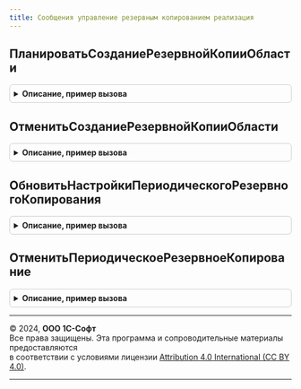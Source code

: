 ```yaml
---
title: Сообщения управление резервным копированием реализация
---
```



## ПланироватьСозданиеРезервнойКопииОбласти
<details style="margin: 1em 0; padding: 0.5em; border: 1px solid #ccc; border-radius: 6px;">

<summary style="font-weight: bold; cursor: pointer;">Описание, пример вызова</summary>

```bsl

// Обработка входящих сообщений с типом {HTTP://www.1c.ru/SaaS/ManageZonesBackup/a.b.c.d}PlanZoneBackup.
// @skip-warning ПустойМетод - особенность реализации.
//
// Параметры:
//  КодОбластиДанных - Число - код области данных,
//  ИдентификаторРезервнойКопии - УникальныйИдентификатор - идентификатор резервной копии,
//  МоментРезервнойКопии - Дата - дата и время резервной копии,
//  Принудительно - Булево - флаг принудительного создания резервной копии.
//  ДляПоддержки - Булево - признак создания копии для службы поддержки.
//
Процедура ПланироватьСозданиеРезервнойКопииОбласти(Знач КодОбластиДанных, Экспорт
```

Пример вызова
```bsl
СообщенияУправлениеРезервнымКопированиемРеализация.ПланироватьСозданиеРезервнойКопииОбласти(КодОбластиДанных, );
```
</details>

## ОтменитьСозданиеРезервнойКопииОбласти
<details style="margin: 1em 0; padding: 0.5em; border: 1px solid #ccc; border-radius: 6px;">

<summary style="font-weight: bold; cursor: pointer;">Описание, пример вызова</summary>

```bsl

// Обработка входящих сообщений с типом {HTTP://www.1c.ru/SaaS/ManageZonesBackup/a.b.c.d}CancelZoneBackup.
// @skip-warning ПустойМетод - особенность реализации.
//
// Параметры:
//  КодОбластиДанных - Число - код области данных,
//  ИдентификаторРезервнойКопии - УникальныйИдентификатор - идентификатор резервной копии.
//
Процедура ОтменитьСозданиеРезервнойКопииОбласти(Знач КодОбластиДанных, Знач ИдентификаторРезервнойКопии) Экспорт
```

Пример вызова
```bsl
СообщенияУправлениеРезервнымКопированиемРеализация.ОтменитьСозданиеРезервнойКопииОбласти(КодОбластиДанных, ИдентификаторРезервнойКопии) 
```
</details>

## ОбновитьНастройкиПериодическогоРезервногоКопирования
<details style="margin: 1em 0; padding: 0.5em; border: 1px solid #ccc; border-radius: 6px;">

<summary style="font-weight: bold; cursor: pointer;">Описание, пример вызова</summary>

```bsl

// Обработка входящих сообщений с типом
// {HTTP://www.1c.ru/SaaS/ManageZonesBackup/a.b.c.d}UpdateScheduledZoneBackupSettings.
// @skip-warning ПустойМетод - особенность реализации.
//
// Параметры:
//  ОбластьДанных - Число - значение разделителя области данных.
//  Настройки - Структура - новые настройки резервного копирования.
//
Процедура ОбновитьНастройкиПериодическогоРезервногоКопирования(Знач ОбластьДанных, Знач Настройки) Экспорт
```

Пример вызова
```bsl
СообщенияУправлениеРезервнымКопированиемРеализация.ОбновитьНастройкиПериодическогоРезервногоКопирования(ОбластьДанных, Настройки) 
```
</details>

## ОтменитьПериодическоеРезервноеКопирование
<details style="margin: 1em 0; padding: 0.5em; border: 1px solid #ccc; border-radius: 6px;">

<summary style="font-weight: bold; cursor: pointer;">Описание, пример вызова</summary>

```bsl

// Обработка входящих сообщений с типом {HTTP://www.1c.ru/SaaS/ManageZonesBackup/a.b.c.d}CancelScheduledZoneBackup.
// @skip-warning ПустойМетод - особенность реализации.
//
// Параметры:
//  ОбластьДанных - Число - значение разделителя области данных.
//
Процедура ОтменитьПериодическоеРезервноеКопирование(Знач ОбластьДанных) Экспорт
```

Пример вызова
```bsl
СообщенияУправлениеРезервнымКопированиемРеализация.ОтменитьПериодическоеРезервноеКопирование(ОбластьДанных) 
```
</details>

---

© 2024, **ООО 1С-Софт**  
Все права защищены. Эта программа и сопроводительные материалы предоставляются  
в соответствии с условиями лицензии [Attribution 4.0 International (CC BY 4.0)](https://creativecommons.org/licenses/by/4.0/legalcode).

---
